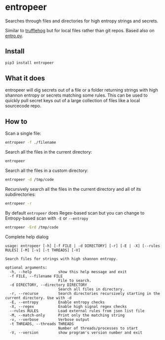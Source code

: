 # entropeer

Searches through files and directories for high entropy strings and secrets. 

Similar to [trufflehog](https://github.com/dxa4481/truffleHog) but for local files rather than git repos. 
Based also on [entro.py](https://github.com/tehryanx/entro.py).

## Install
```bash
pip3 install entropeer
```

## What it does
entropeer will dig secrets out of a file or a folder returning strings with high shannon entropy or secrets matching some rules.
This can be used to quickly pull secret keys out of a large collection of files like a local sourcecode repo. 

## How to
Scan a single file:  
```bash
entropeer -f ./filename
```

Search all the files in the current directory: 
```bash
entropeer
```

Search all the files in a custom directory: 
```bash
entropeer -d /tmp/code
```

Recursively search all the files in the current directory and all of its subdirectories:  
```bash
entropeer -r
```

By default `entropeer` does Regex-based scan but you can change to Entropy-based scan with `-E` or `--entropy`
```bash
entropeer -Erd /tmp/code
```

Complete help dialog
```
usage: entropeer [-h] [-f FILE | -d DIRECTORY] [-r] [-E | -X] [--rules RULES] [-M] [-v] [-t THREADS] [-V]

Search files for strings with high shannon entropy.

optional arguments:
  -h, --help            show this help message and exit
  -f FILE, --filename FILE
                        File to search.
  -d DIRECTORY, --directory DIRECTORY
                        Search all files in directory.
  -r, --recurse         Search directories recursively starting in the current directory. Use with -d
  -E, --entropy         Enable entropy checks
  -X, --regex           Enable high signal regex checks
  --rules RULES         Load external rules from json list file
  -M, --match-only      Print only the matching string
  -v, --verbose         Verbose output
  -t THREADS, --threads THREADS
                        Number of threads/processes to start
  -V, --version         show program's version number and exit

 ```
